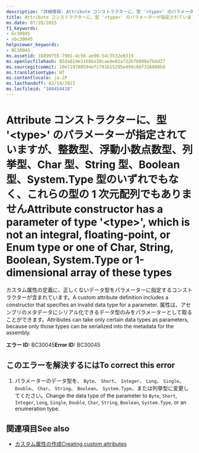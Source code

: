 ```yaml
---
description: "詳細情報: Attribute コンストラクターに、型 '<type>' のパラメーターが指定されていますが、整数型、浮動小数点数型、列挙型、Char 型、String 型、Boolean 型、System.Type 型のいずれでもなく、これらの型の 1 次元配列でもありません"
title: Attribute コンストラクターに、型 '<type>' のパラメーターが指定されていますが、整数型、浮動小数点数型、列挙型、Char 型、String 型、Boolean 型、System.Type 型のいずれでもなく、これらの型の 1 次元配列でもありません
ms.date: 07/20/2015
f1_keywords:
- bc30045
- vbc30045
helpviewer_keywords:
- BC30045
ms.assetid: 16899755-7901-4c56-ae90-54c3532e8319
ms.openlocfilehash: 85da814e3166be10cae8e82a722b76090e7b6d27
ms.sourcegitcommit: 10e719780594efc781b15295e499c66f316068b8
ms.translationtype: HT
ms.contentlocale: ja-JP
ms.lasthandoff: 02/14/2021
ms.locfileid: "100454418"
---
```

# <a name="attribute-constructor-has-a-parameter-of-type-type-which-is-not-an-integral-floating-point-or-enum-type-or-one-of-char-string-boolean-systemtype-or-1-dimensional-array-of-these-types"></a><span data-ttu-id="8d431-103">Attribute コンストラクターに、型 '\<type>' のパラメーターが指定されていますが、整数型、浮動小数点数型、列挙型、Char 型、String 型、Boolean 型、System.Type 型のいずれでもなく、これらの型の 1 次元配列でもありません</span><span class="sxs-lookup"><span data-stu-id="8d431-103">Attribute constructor has a parameter of type '\<type>', which is not an integral, floating-point, or Enum type or one of Char, String, Boolean, System.Type or 1-dimensional array of these types</span></span>

<span data-ttu-id="8d431-104">カスタム属性の定義に、正しくないデータ型をパラメーターに指定するコンストラクターが含まれています。</span><span class="sxs-lookup"><span data-stu-id="8d431-104">A custom attribute definition includes a constructor that specifies an invalid data type for a parameter.</span></span> <span data-ttu-id="8d431-105">属性は、アセンブリのメタデータにシリアル化できるデータ型のみをパラメーターとして取ることができます。</span><span class="sxs-lookup"><span data-stu-id="8d431-105">Attributes can take only certain data types as parameters, because only those types can be serialized into the metadata for the assembly.</span></span>  
  
 <span data-ttu-id="8d431-106">**エラー ID:** BC30045</span><span class="sxs-lookup"><span data-stu-id="8d431-106">**Error ID:** BC30045</span></span>  
  
## <a name="to-correct-this-error"></a><span data-ttu-id="8d431-107">このエラーを解決するには</span><span class="sxs-lookup"><span data-stu-id="8d431-107">To correct this error</span></span>  
  
1. <span data-ttu-id="8d431-108">パラメーターのデータ型を、 `Byte`、 `Short`、 `Integer`、 `Long`、 `Single`、 `Double`、 `Char`、 `String`、 `Boolean`、 `System.Type`、または列挙型に変更してください。</span><span class="sxs-lookup"><span data-stu-id="8d431-108">Change the data type of the parameter to `Byte`, `Short`, `Integer`, `Long`, `Single`, `Double`, `Char`, `String`, `Boolean`, `System.Type`, or an enumeration type.</span></span>  
  
## <a name="see-also"></a><span data-ttu-id="8d431-109">関連項目</span><span class="sxs-lookup"><span data-stu-id="8d431-109">See also</span></span>

- [<span data-ttu-id="8d431-110">カスタム属性の作成</span><span class="sxs-lookup"><span data-stu-id="8d431-110">Creating custom attributes</span></span>](../programming-guide/concepts/attributes/creating-custom-attributes.md)
